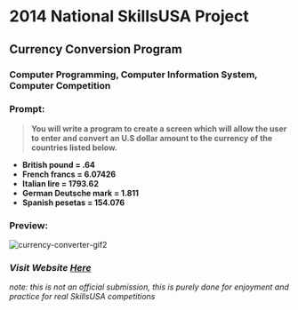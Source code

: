 # 2014 National SkillsUSA Project
## Currency Conversion Program
### Computer Programming, Computer Information System, Computer Competition

### Prompt: 

> **You will write a program to create a screen which will allow the user**
> **to enter and convert an U.S dollar amount to the currency of the**
> **countries listed below.**

 - **British pound = .64**
 - **French francs = 6.07426**
 - **Italian lire = 1793.62**
 - **German Deutsche mark = 1.811**
 - **Spanish pesetas = 154.076**
 
### Preview: 
![currency-converter-gif2](https://github.com/Yurem1/currency-conversion/assets/142750684/13967a66-63ec-4d15-8f1f-d2e1d38a18ba)

### *Visit Website [Here](https://currency-conversion-portfolio-754a3d1f2714.herokuapp.com/)*

*note: this is not an official submission, this is purely done for enjoyment and practice for real SkillsUSA competitions*
